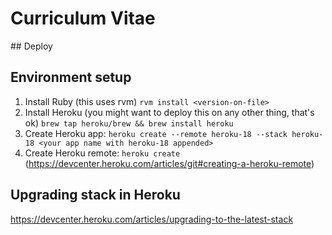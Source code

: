 # Curriculum Vitae

## Deploy


## Environment setup
1. Install Ruby (this uses rvm) `rvm install <version-on-file>`
2. Install Heroku (you might want to deploy this on any other thing, that's ok) `brew tap heroku/brew && brew install heroku`
3. Create Heroku app: `heroku create --remote heroku-18 --stack heroku-18 <your app name with heroku-18 appended>`
4. Create Heroku remote: `heroku create` (https://devcenter.heroku.com/articles/git#creating-a-heroku-remote)

## Upgrading stack in Heroku
https://devcenter.heroku.com/articles/upgrading-to-the-latest-stack